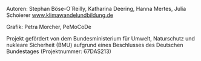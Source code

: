 
Autoren: Stephan Böse-O´Reilly, Katharina Deering, Hanna Mertes, Julia Schoierer www.klimawandelundbildung.de

Grafik: Petra Morcher, PeMoCoDe

Projekt gefördert von dem Bundesministerium für Umwelt, Naturschutz und nukleare Sicherheit (BMU) aufgrund eines Beschlusses des Deutschen Bundestages (Projektnummer: 67DAS213)
